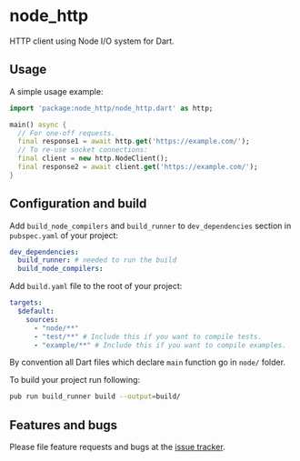 # node_http

HTTP client using Node I/O system for Dart.

## Usage

A simple usage example:

```dart
import 'package:node_http/node_http.dart' as http;

main() async {
  // For one-off requests.
  final response1 = await http.get('https://example.com/'); 
  // To re-use socket connections:
  final client = new http.NodeClient();
  final response2 = await client.get('https://example.com/');
}
```

## Configuration and build

Add `build_node_compilers` and `build_runner` to `dev_dependencies` section 
in `pubspec.yaml` of your project:

```yaml
dev_dependencies:
  build_runner: # needed to run the build
  build_node_compilers:
```

Add `build.yaml` file to the root of your project:

```yaml
targets:
  $default:
    sources:
      - "node/**"
      - "test/**" # Include this if you want to compile tests.
      - "example/**" # Include this if you want to compile examples.
```

By convention all Dart files which declare `main` function go in `node/` folder.

To build your project run following:

```bash
pub run build_runner build --output=build/
```

## Features and bugs

Please file feature requests and bugs at the [issue tracker][tracker].

[tracker]: https://github.com/pulyaevskiy/node-http/issues
